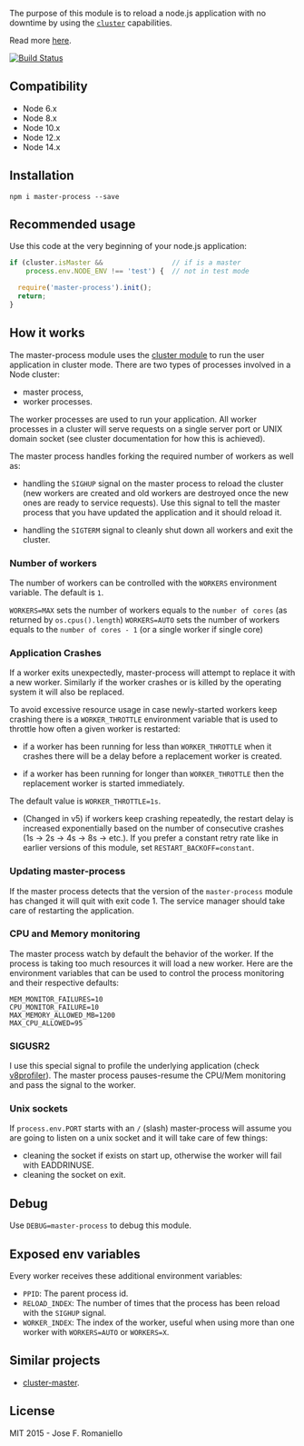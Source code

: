 The purpose of this module is to reload a node.js application with no downtime by using the [`cluster`](https://nodejs.org/api/cluster.html) capabilities.

Read more [here](http://joseoncode.com/2015/01/18/reloading-node-with-no-downtime/).

[![Build Status](https://travis-ci.org/jfromaniello/master-process.svg)](https://travis-ci.org/jfromaniello/master-process)

## Compatibility

- Node 6.x
- Node 8.x
- Node 10.x
- Node 12.x
- Node 14.x

## Installation

```
npm i master-process --save
```

## Recommended usage

Use this code at the very beginning of your node.js application:

```js
if (cluster.isMaster &&                 // if is a master
    process.env.NODE_ENV !== 'test') {  // not in test mode

  require('master-process').init();
  return;
}
```

## How it works

The master-process module uses the [cluster module](https://nodejs.org/api/cluster.html) to run the
user application in cluster mode. There are two types of processes involved in a Node cluster:
- master process,
- worker processes. 

The worker processes are used to run your application. All worker processes in a cluster will serve
requests on a single server port or UNIX domain socket (see cluster documentation for how this is 
achieved).

The master process handles forking the required number of workers as well as:

- handling the `SIGHUP` signal on the master process to reload the cluster (new workers are created 
  and old workers are destroyed once the new ones are ready to service requests). Use this signal 
  to tell the master process that you have updated the application and it should reload it.
  
- handling the `SIGTERM` signal to cleanly shut down all workers and exit the cluster.

### Number of workers

The number of workers can be controlled with the `WORKERS` environment variable. The default is `1`.

`WORKERS=MAX` sets the number of workers equals to the `number of cores` (as returned by `os.cpus().length`)
`WORKERS=AUTO` sets the number of workers equals to the `number of cores - 1` (or a single worker if single core)

### Application Crashes

If a worker exits unexpectedly, master-process will attempt to replace it with a new 
worker. Similarly if the worker crashes or is killed by the operating system it will
also be replaced.

To avoid excessive resource usage in case newly-started workers keep crashing there
is a `WORKER_THROTTLE` environment variable that is used to throttle how often a
given worker is restarted:

* if a worker has been running for less than `WORKER_THROTTLE` when it crashes there
  will be a delay before a replacement worker is created. 

* if a worker has been running for longer than `WORKER_THROTTLE` then the replacement 
  worker is started immediately.

The default value is `WORKER_THROTTLE=1s`.
  
* (Changed in v5) if workers keep crashing repeatedly, the restart delay is increased
  exponentially based on the number of consecutive crashes (1s -> 2s -> 4s -> 8s -> etc.).
  If you prefer a constant retry rate like in earlier versions of this module,
  set `RESTART_BACKOFF=constant`.


### Updating master-process

If the master process detects that the version of the `master-process` module has changed it will quit with exit code 1. The service manager should take care of restarting the application.

### CPU and Memory monitoring

The master process watch by default the behavior of the worker. If the process is taking too much resources it will load a new worker.
Here are the environment variables that can be used to control the process monitoring and their respective defaults:

```
MEM_MONITOR_FAILURES=10
CPU_MONITOR_FAILURE=10
MAX_MEMORY_ALLOWED_MB=1200
MAX_CPU_ALLOWED=95
```

### SIGUSR2

I use this special signal to profile the underlying application (check [v8profiler](https://github.com/node-inspector/v8-profiler)). The master process pauses-resume the CPU/Mem monitoring and pass the signal to the worker.

### Unix sockets

If `process.env.PORT` starts with an `/` (slash) master-process will assume you are going to listen on a unix socket and it will take care of few things:

-  cleaning the socket if exists on start up, otherwise the worker will fail with EADDRINUSE.
-  cleaning the socket on exit.

## Debug

Use `DEBUG=master-process` to debug this module.

## Exposed env variables

Every worker receives these additional environment variables:

-  `PPID`: The parent process id.
-  `RELOAD_INDEX`: The number of times that the process has been reload with the `SIGHUP` signal.
-  `WORKER_INDEX`: The index of the worker, useful when using more than one worker with `WORKERS=AUTO` or `WORKERS=X`.

## Similar projects

-  [cluster-master](https://github.com/isaacs/cluster-master).

## License

MIT 2015 - Jose F. Romaniello
